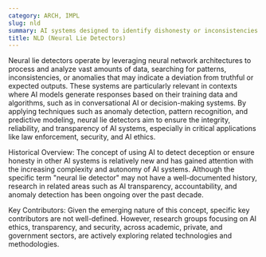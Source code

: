```yaml
---
category: ARCH, IMPL
slug: nld
summary: AI systems designed to identify dishonesty or inconsistencies in the outputs or decisions of other AI models by analyzing their responses or behavior.
title: NLD (Neural Lie Detectors)
---
```


Neural lie detectors operate by leveraging neural network architectures to process and analyze vast amounts of data, searching for patterns, inconsistencies, or anomalies that may indicate a deviation from truthful or expected outputs. These systems are particularly relevant in contexts where AI models generate responses based on their training data and algorithms, such as in conversational AI or decision-making systems. By applying techniques such as anomaly detection, pattern recognition, and predictive modeling, neural lie detectors aim to ensure the integrity, reliability, and transparency of AI systems, especially in critical applications like law enforcement, security, and AI ethics.

Historical Overview: The concept of using AI to detect deception or ensure honesty in other AI systems is relatively new and has gained attention with the increasing complexity and autonomy of AI systems. Although the specific term "neural lie detector" may not have a well-documented history, research in related areas such as AI transparency, accountability, and anomaly detection has been ongoing over the past decade.

Key Contributors: Given the emerging nature of this concept, specific key contributors are not well-defined. However, research groups focusing on AI ethics, transparency, and security, across academic, private, and government sectors, are actively exploring related technologies and methodologies.